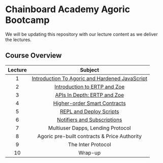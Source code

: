 # Chainboard Academy Agoric Bootcamp
We will be updating this repository with our lecture content as we deliver the lectures.

## Course Overview
| Lecture |                    Subject                     |
|:-------:|:----------------------------------------------:|
|    1    | [Introduction To Agoric and Hardened JavaScript](https://github.com/Chainboard-Academy/agoric-lecture-content/tree/main/lectureOne) | 
|    2    |          [Introduction to ERTP and Zoe](https://github.com/Chainboard-Academy/agoric-lecture-content/tree/main/lectureTwo)          |
|    3    |          [APIs In Depth: ERTP and Zoe](https://github.com/Chainboard-Academy/agoric-lecture-content/tree/main/lectureThree)           |
|    4    |          [Higher-order Smart Contracts](https://github.com/Chainboard-Academy/agoric-lecture-content/tree/main/lectureFour)         |
|    5    |            [REPL and Deploy Scripts](https://github.com/Chainboard-Academy/agoric-lecture-content/tree/main/lectureFive)             |
|    6    |          [Notifiers and Subscriptions](https://github.com/Chainboard-Academy/agoric-lecture-content/tree/main/lectureSix)           |
|    7    |       Multiuser Dapps, Lending Protocol        |
|    8    |  Agoric pre-built contracts & Price Authority  |
|    9    |               The Inter Protocol               |
|   10    |                    Wrap-up                     |

